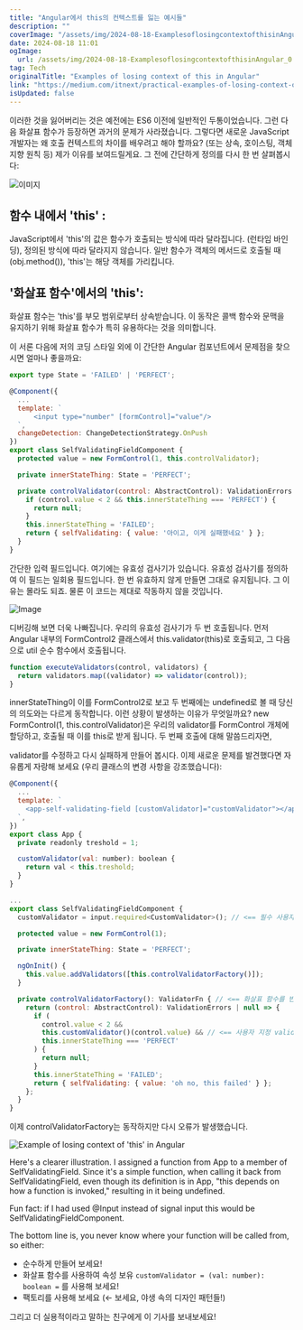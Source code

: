 ```yaml
---
title: "Angular에서 this의 컨텍스트를 잃는 예시들"
description: ""
coverImage: "/assets/img/2024-08-18-ExamplesoflosingcontextofthisinAngular_0.png"
date: 2024-08-18 11:01
ogImage:
  url: /assets/img/2024-08-18-ExamplesoflosingcontextofthisinAngular_0.png
tag: Tech
originalTitle: "Examples of losing context of this in Angular"
link: "https://medium.com/itnext/practical-examples-of-losing-context-of-this-in-angular-ed7035ea85a7"
isUpdated: false
---
```


이러한 것을 잃어버리는 것은 예전에는 ES6 이전에 일반적인 두통이었습니다. 그런 다음 화살표 함수가 등장하면 과거의 문제가 사라졌습니다. 그렇다면 새로운 JavaScript 개발자는 왜 호출 컨텍스트의 차이를 배우려고 해야 할까요? (또는 상속, 호이스팅, 객체지향 원칙 등) 제가 이유를 보여드릴게요. 그 전에 간단하게 정의를 다시 한 번 살펴봅시다:

![이미지](/assets/img/2024-08-18-ExamplesoflosingcontextofthisinAngular_0.png)

## 함수 내에서 'this' :

JavaScript에서 'this'의 값은 함수가 호출되는 방식에 따라 달라집니다. (런타임 바인딩), 정의된 방식에 따라 달라지지 않습니다. 일반 함수가 객체의 메서드로 호출될 때 (obj.method()), 'this'는 해당 객체를 가리킵니다.

<!-- cozy-coder - 수평 -->

<ins class="adsbygoogle"
     style="display:block"
     data-ad-client="ca-pub-4877378276818686"
     data-ad-slot="1107185301"
     data-ad-format="auto"
     data-full-width-responsive="true"></ins>

<script>
     (adsbygoogle = window.adsbygoogle || []).push({});
</script>

## '화살표 함수'에서의 'this':

화살표 함수는 'this'를 부모 범위로부터 상속받습니다. 이 동작은 콜백 함수와 문맥을 유지하기 위해 화살표 함수가 특히 유용하다는 것을 의미합니다.

이 서론 다음에 저의 코딩 스타일 외에 이 간단한 Angular 컴포넌트에서 문제점을 찾으시면 얼마나 좋을까요:

```js
export type State = 'FAILED' | 'PERFECT';

@Component({
  ...
  template: `
      <input type="number" [formControl]="value"/>
  `,
  changeDetection: ChangeDetectionStrategy.OnPush
})
export class SelfValidatingFieldComponent {
  protected value = new FormControl(1, this.controlValidator);

  private innerStateThing: State = 'PERFECT';

  private controlValidator(control: AbstractControl): ValidationErrors | null {
    if (control.value < 2 && this.innerStateThing === 'PERFECT') {
      return null;
    }
    this.innerStateThing = 'FAILED';
    return { selfValidating: { value: '아이고, 이게 실패했네요' } };
  }
}
```

<!-- cozy-coder - 수평 -->

<ins class="adsbygoogle"
     style="display:block"
     data-ad-client="ca-pub-4877378276818686"
     data-ad-slot="1107185301"
     data-ad-format="auto"
     data-full-width-responsive="true"></ins>

<script>
     (adsbygoogle = window.adsbygoogle || []).push({});
</script>

간단한 입력 필드입니다. 여기에는 유효성 검사기가 있습니다. 유효성 검사기를 정의하여 이 필드는 일회용 필드입니다. 한 번 유효하지 않게 만들면 그대로 유지됩니다. 그 이유는 몰라도 되죠. 물론 이 코드는 제대로 작동하지 않을 것입니다.

![Image](/assets/img/2024-08-18-ExamplesoflosingcontextofthisinAngular_1.png)

디버깅해 보면 더욱 나빠집니다. 우리의 유효성 검사기가 두 번 호출됩니다. 먼저 Angular 내부의 FormControl2 클래스에서 this.validator(this)로 호출되고, 그 다음으로 util 순수 함수에서 호출됩니다.

```javascript
function executeValidators(control, validators) {
  return validators.map((validator) => validator(control));
}
```

<!-- cozy-coder - 수평 -->

<ins class="adsbygoogle"
     style="display:block"
     data-ad-client="ca-pub-4877378276818686"
     data-ad-slot="1107185301"
     data-ad-format="auto"
     data-full-width-responsive="true"></ins>

<script>
     (adsbygoogle = window.adsbygoogle || []).push({});
</script>

innerStateThing이 이를 FormControl2로 보고 두 번째에는 undefined로 볼 때 당신의 의도와는 다르게 동작합니다. 이런 상황이 발생하는 이유가 무엇일까요? new FormControl(1, this.controlValidator)은 우리의 validator를 FormControl 개체에 할당하고, 호출될 때 이를 this로 받게 됩니다. 두 번째 호출에 대해 말씀드리자면,

validator를 수정하고 다시 실패하게 만들어 봅시다. 이제 새로운 문제를 발견했다면 자유롭게 자랑해 보세요 (우리 클래스의 변경 사항을 강조했습니다):

```js
@Component({
  ...
  template: `
    <app-self-validating-field [customValidator]="customValidator"></app-self-validating-field>
  `,
})
export class App {
  private readonly treshold = 1;

  customValidator(val: number): boolean {
    return val < this.treshold;
  }
}

...
export class SelfValidatingFieldComponent {
  customValidator = input.required<CustomValidator>(); // <== 필수 사용자 지정 유효성 검사

  protected value = new FormControl(1);

  private innerStateThing: State = 'PERFECT';

  ngOnInit() {
    this.value.addValidators([this.controlValidatorFactory()]);
  }

  private controlValidatorFactory(): ValidatorFn { // <== 화살표 함수를 반환하는 팩토리, 컨텍스트는 SelfValidatingField입니다
    return (control: AbstractControl): ValidationErrors | null => {
      if (
        control.value < 2 &&
        this.customValidator()(control.value) && // <== 사용자 지정 validator 사용
        this.innerStateThing === 'PERFECT'
      ) {
        return null;
      }
      this.innerStateThing = 'FAILED';
      return { selfValidating: { value: 'oh no, this failed' } };
    };
  }
}
```

이제 controlValidatorFactory는 동작하지만 다시 오류가 발생했습니다.

<!-- cozy-coder - 수평 -->

<ins class="adsbygoogle"
     style="display:block"
     data-ad-client="ca-pub-4877378276818686"
     data-ad-slot="1107185301"
     data-ad-format="auto"
     data-full-width-responsive="true"></ins>

<script>
     (adsbygoogle = window.adsbygoogle || []).push({});
</script>

![Example of losing context of 'this' in Angular](/assets/img/2024-08-18-ExamplesoflosingcontextofthisinAngular_2.png)

Here's a clearer illustration. I assigned a function from App to a member of SelfValidatingField. Since it's a simple function, when calling it back from SelfValidatingField, even though its definition is in App, "this depends on how a function is invoked," resulting in it being undefined.

Fun fact: if I had used @Input instead of signal input this would be SelfValidatingFieldComponent.

The bottom line is, you never know where your function will be called from, so either:

<!-- cozy-coder - 수평 -->

<ins class="adsbygoogle"
     style="display:block"
     data-ad-client="ca-pub-4877378276818686"
     data-ad-slot="1107185301"
     data-ad-format="auto"
     data-full-width-responsive="true"></ins>

<script>
     (adsbygoogle = window.adsbygoogle || []).push({});
</script>

- 순수하게 만들어 보세요!
- 화살표 함수를 사용하여 속성 보유 `customValidator = (val: number): boolean =` 를 사용해 보세요!
- 팩토리를 사용해 보세요 (← 보세요, 야생 속의 디자인 패턴들!)

그리고 더 실용적이라고 말하는 친구에게 이 기사를 보내보세요!

